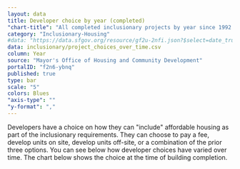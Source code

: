 ```yaml
---
layout: data
title: Developer choice by year (completed)
"chart-title": "All completed inclusionary projects by year since 1992 by developer choice"
category: "Inclusionary-Housing"
#data: "https://data.sfgov.org/resource/gf2u-2nfi.json?$select=date_trunc_y(building_completion_year)+as+year,section_415_declaration_label,count(*)&$group=year,section_415_declaration_label&$where=building_completion_year%3E%271991-01-01%27&$order=year"
data: inclusionary/project_choices_over_time.csv
column: Year
source: "Mayor's Office of Housing and Community Development"
portalID: "f2n6-ybnq"
published: true
type: bar
scale: "5"
colors: Blues
"axis-type": ""
"y-format": ","
---
```


Developers have a choice on how they can "include" affordable housing as part of the inclusionary requirements. They can choose to pay a fee, develop units on site, develop units off-site, or a combination of the prior three options. You can see below how developer choices have varied over time. The chart below shows the choice at the time of building completion.
